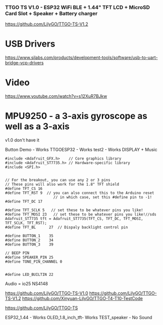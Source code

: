 ### TTGO TS V1.0 - ESP32 WiFi BLE + 1.44" TFT LCD + MicroSD Card Slot + Speaker + Battery charger
https://github.com/LilyGO/TTGO-TS-V1.2

# USB Drivers
https://www.silabs.com/products/development-tools/software/usb-to-uart-bridge-vcp-drivers

# Video
https://www.youtube.com/watch?v=s12XuR7BJkw

# MPU9250 - a 3-axis gyroscope as well as a 3-axis
v1.0 don't have it


Button Demo - Works
TTGOESP32 - Works
test2 - Works DISPLAY + Music

```
#include <Adafruit_GFX.h>    // Core graphics library
#include <Adafruit_ST7735.h> // Hardware-specific library
#include <SPI.h>


// For the breakout, you can use any 2 or 3 pins
// These pins will also work for the 1.8" TFT shield
#define TFT_CS 16
#define TFT_RST 9  // you can also connect this to the Arduino reset
                      // in which case, set this #define pin to -1!
#define TFT_DC 17

#define TFT_SCLK 5   // set these to be whatever pins you like!
#define TFT_MOSI 23   // set these to be whatever pins you like!//sds
Adafruit_ST7735 tft = Adafruit_ST7735(TFT_CS, TFT_DC, TFT_MOSI, TFT_SCLK, TFT_RST);
#define TFT_BL      27  // Dispaly backlight control pin

#define BUTTON_1    35
#define BUTTON_2    34
#define BUTTON_3    39

// BEEP PIN
#define SPEAKER_PIN 25
#define TONE_PIN_CHANNEL 0


#define LED_BUILTIN 22
```

Audio = io25 NS4148


https://github.com/LilyGO/TTGO-TS-V1.0
https://github.com/LilyGO/TTGO-TS-V1.2
https://github.com/Xinyuan-LilyGO/TTGO-T4-T10-TestCode


https://github.com/LilyGO/TTGO-TS


ESP32_1.44 - Works
OLED_1.8_inch_tft- Works
 	TEST_speaker - No Sound